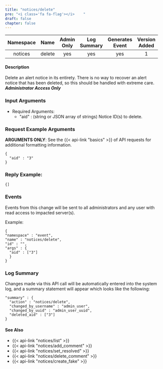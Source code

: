 ```yaml
---
title: "notices/delete"
pre: "<i class='fa fa-flag'></i>	"
draft: false
chapter: false
---
```


| Namespace | Name | Admin Only | Log Summary | Generates Event | Version Added
|:----------------:|:--------:|:--------:|:--------:|:--------:|:---:|
| notices | delete | yes | yes | yes | 1 |

#### Description
Delete an alert notice in its entirety. There is no way to recover an alert notice that has been deleted, so this should be handled with extreme care.
***Administrator Access Only***

### Input Arguments
* Required Arguments:
   * "aid" : (string or JSON array of strings) Notice ID(s) to delete.


### Request Example Arguments
**ARGUMENTS ONLY**: See the {{< api-link "basics" >}} of API requests for additional formatting information.

```
{
  "aid" : "3"
}
```

### Reply Example:
```
{]
```


### Events
Events from this change will be sent to all administrators and any user with read access to impacted server(s). 

Example:
```
{
"namespace" : "event",
"name" : "notices/delete",
"id" : "",
"args" : {
  "aid" : ["3"]
  }
}
```

### Log Summary
Changes made via this API call will be automatically entered into the system log, and a summary statement will appear which looks like the following:
```
"summary" : {
  "action" : "notices/delete",
  "changed_by_username" : "admin_user",
  "changed_by_uuid" : "admin_user_uuid",
  "deleted_aid" : ["3"]
}
```

#### See Also
* {{< api-link "notices/list" >}}
* {{< api-link "notices/add_comment" >}}
* {{< api-link "notices/set_resolved" >}}
* {{< api-link "notices/delete_comment" >}}
* {{< api-link "notices/create_fake" >}}
